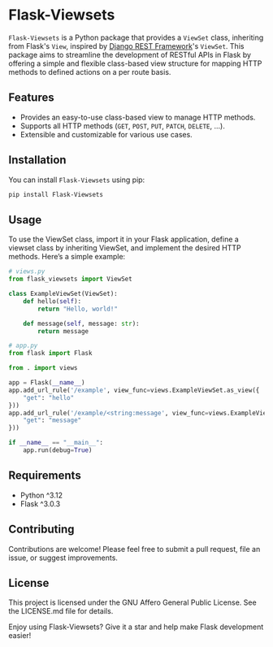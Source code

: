 # Flask-Viewsets

`Flask-Viewsets` is a Python package that provides a `ViewSet` class, inheriting from Flask's `View`, inspired by [Django REST Framework](https://github.com/encode/django-rest-framework)'s `ViewSet`. This package aims to streamline the development of RESTful APIs in Flask by offering a simple and flexible class-based view structure for mapping HTTP methods to defined actions on a per route basis.

## Features

- Provides an easy-to-use class-based view to manage HTTP methods.
- Supports all HTTP methods (`GET`, `POST`, `PUT`, `PATCH`, `DELETE`, ...).
- Extensible and customizable for various use cases.

## Installation

You can install `Flask-Viewsets` using pip:

```bash
pip install Flask-Viewsets
```

## Usage

To use the ViewSet class, import it in your Flask application, define a viewset class by inheriting ViewSet, and implement the desired HTTP methods. Here’s a simple example:

```python
# views.py
from flask_viewsets import ViewSet

class ExampleViewSet(ViewSet):
    def hello(self):
        return "Hello, world!"

    def message(self, message: str):
        return message
```

```python
# app.py
from flask import Flask

from . import views

app = Flask(__name__)
app.add_url_rule('/example', view_func=views.ExampleViewSet.as_view({
    "get": "hello"
}))
app.add_url_rule('/example/<string:message', view_func=views.ExampleViewSet.as_view({
    "get": "message"
}))

if __name__ == "__main__":
    app.run(debug=True)
```

## Requirements

- Python ^3.12
- Flask ^3.0.3

## Contributing

Contributions are welcome! Please feel free to submit a pull request, file an issue, or suggest improvements.

## License

This project is licensed under the GNU Affero General Public License. See the LICENSE.md file for details.

Enjoy using Flask-Viewsets? Give it a star and help make Flask development easier!

